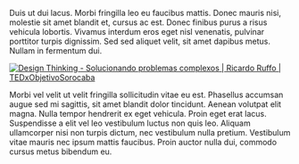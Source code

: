 Duis ut dui lacus. Morbi fringilla leo eu faucibus mattis. Donec mauris nisi, molestie sit amet blandit et, cursus ac est. Donec finibus purus a risus vehicula lobortis. Vivamus interdum eros eget nisl venenatis, pulvinar porttitor turpis dignissim. Sed sed aliquet velit, sit amet dapibus metus. Nullam in fermentum dui.


[![Design Thinking - Solucionando problemas complexos | Ricardo Ruffo | TEDxObjetivoSorocaba](https://img.youtube.com/vi/7fcqb2a5_ok/0.jpg)](https://www.youtube.com/watch?v=7fcqb2a5_ok "Design Thinking - Solucionando problemas complexos | Ricardo Ruffo | TEDxObjetivoSorocaba")

Morbi vel velit ut velit fringilla sollicitudin vitae eu est. Phasellus accumsan augue sed mi sagittis, sit amet blandit dolor tincidunt. Aenean volutpat elit magna. Nulla tempor hendrerit ex eget vehicula. Proin eget erat lacus. Suspendisse a elit vel leo vestibulum luctus non quis leo. Aliquam ullamcorper nisi non turpis dictum, nec vestibulum nulla pretium. Vestibulum vitae mauris nec ipsum mattis faucibus. Proin auctor nulla dui, commodo cursus metus bibendum eu.
